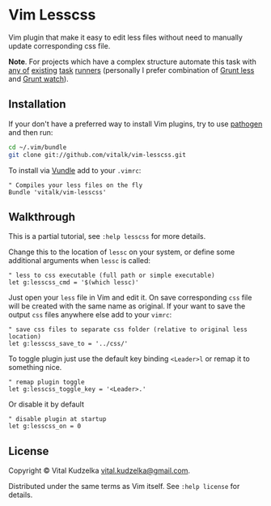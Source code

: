 Vim Lesscss
===========

Vim plugin that make it easy to edit less files without need to manually update
corresponding css file.

**Note**. For projects which have a complex structure automate this task with [any of](http://gruntjs.com/)
[existing](http://gulpjs.com/) [task](http://mrbook.org/tutorials/make/) [runners](http://fabric.readthedocs.org/) (personally I prefer combination of [Grunt less](https://github.com/gruntjs/grunt-contrib-less)
and [Grunt watch](https://github.com/gruntjs/grunt-contrib-watch)).

Installation
------------

If your don't have a preferred way to install Vim plugins, try to use
[pathogen](https://github.com/tpope/vim-pathogen) and then run:

```bash
cd ~/.vim/bundle
git clone git://github.com/vitalk/vim-lesscss.git
```

To install via [Vundle](https://github.com/gmarik/Vundle.vim) add to your
`.vimrc`:

```viml
" Compiles your less files on the fly
Bundle 'vitalk/vim-lesscss'
```

Walkthrough
-----------

This is a partial tutorial, see `:help lesscss` for more details.

Change this to the location of `lessc` on your system, or define some additional
arguments when `lessc` is called:

```viml
" less to css executable (full path or simple executable)
let g:lesscss_cmd = '$(which lessc)'
```

Just open your `less` file in Vim and edit it. On save corresponding `css` file
will be created with the same name as original. If your want to save the output
`css` files anywhere else add to your `vimrc`:

```viml
" save css files to separate css folder (relative to original less location)
let g:lesscss_save_to = '../css/'
```

To toggle plugin just use the default key binding `<Leader>l` or remap it to
something nice.

```viml
" remap plugin toggle
let g:lesscss_toggle_key = '<Leader>.'
```

Or disable it by default

```viml
" disable plugin at startup
let g:lesscss_on = 0
```

License
-------

Copyright © Vital Kudzelka <vital.kudzelka@gmail.com>.

Distributed under the same terms as Vim itself. See `:help license` for details.
